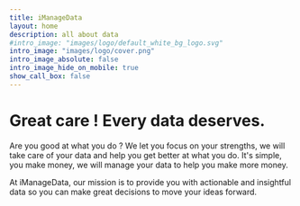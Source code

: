 ```yaml
---
title: iManageData
layout: home
description: all about data
#intro_image: "images/logo/default_white_bg_logo.svg"
intro_image: "images/logo/cover.png"
intro_image_absolute: false
intro_image_hide_on_mobile: true
show_call_box: false
---
```


# Great care ! Every data deserves.

Are you good at what you do ? We let you focus on your strengths, we will take care of your data and help you get better at what you do. It's simple, you make money, we will manage your data to help you make more money.

At iManageData, our mission is to provide you with actionable and insightful data so you can make great decisions to move your ideas forward.

